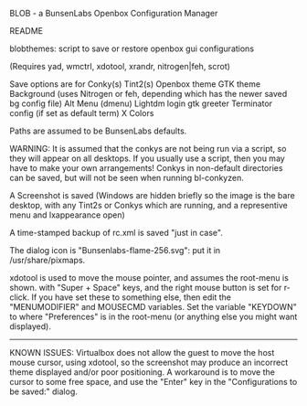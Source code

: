 BLOB - a BunsenLabs Openbox Configuration Manager

README

blobthemes: script to save or restore openbox gui configurations

(Requires yad, wmctrl, xdotool, xrandr, nitrogen|feh, scrot)

Save options are for  Conky(s)
                      Tint2(s)
                      Openbox theme
                      GTK theme
                      Background (uses Nitrogen or feh, depending which
                                  has the newer saved bg config file)
                      Alt Menu (dmenu)
                      Lightdm login gtk greeter
                      Terminator config (if set as default term)
		      X Colors

Paths are assumed to be BunsenLabs defaults.

WARNING: It is assumed that the conkys are not being run via a script, so 
they will appear on all desktops. If you usually use a script, then you 
may have to make your own arrangements! Conkys in non-default directories
can be saved, but will not be seen when running bl-conkyzen.

A Screenshot is saved (Windows are hidden briefly so the image
                       is the bare desktop, with any Tint2s 
                       or Conkys which are running, and a representive
                       menu and lxappearance open)

A time-stamped backup of rc.xml is saved "just in case". 

The dialog icon is "Bunsenlabs-flame-256.svg": put it in /usr/share/pixmaps.

xdotool is used to move the mouse pointer, and assumes the root-menu is shown.
with "Super + Space" keys, and the right mouse button is set for r-click.
If you have set these to something else, then edit the "MENUMODIFIER" and
MOUSECMD variables. Set the variable "KEYDOWN" to where "Preferences" is
in the root-menu (or anything else you might want displayed).

****************************************************************************
KNOWN ISSUES:
Virtualbox does not allow the guest to move the host mouse cursor, using xdotool,
so the screenshot may produce an incorrect theme displayed and/or poor positioning.
A workaround is to move the cursor to some free space, and use the "Enter" key in the
"Configurations to be saved:" dialog.
